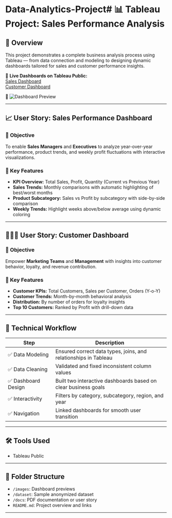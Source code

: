 # Data-Analytics-Project# 📊 Tableau Project: Sales Performance Analysis

## 📘 Overview
This project demonstrates a complete business analysis process using Tableau — from data connection and modeling to designing dynamic dashboards tailored for sales and customer performance insights.

🔗 **Live Dashboards on Tableau Public:**  
[Sales Dashboard](https://public.tableau.com/views/YourSalesDashboardLink)  
[Customer Dashboard](https://public.tableau.com/views/YourCustomerDashboardLink)

📸 ![Dashboard Preview](images/dashboard_preview.png)

---

## 📈 User Story: Sales Performance Dashboard

### 🎯 Objective
To enable **Sales Managers** and **Executives** to analyze year-over-year performance, product trends, and weekly profit fluctuations with interactive visualizations.

### 🧩 Key Features
- **KPI Overview:** Total Sales, Profit, Quantity (Current vs Previous Year)
- **Sales Trends:** Monthly comparisons with automatic highlighting of best/worst months
- **Product Subcategory:** Sales vs Profit by subcategory with side-by-side comparison
- **Weekly Trends:** Highlight weeks above/below average using dynamic coloring

---

## 🧑‍🤝‍🧑 User Story: Customer Dashboard

### 🎯 Objective
Empower **Marketing Teams** and **Management** with insights into customer behavior, loyalty, and revenue contribution.

### 🧩 Key Features
- **Customer KPIs:** Total Customers, Sales per Customer, Orders (Y-o-Y)
- **Customer Trends:** Month-by-month behavioral analysis
- **Distribution:** By number of orders for loyalty insights
- **Top 10 Customers:** Ranked by Profit with drill-down data

---

## 🧠 Technical Workflow

| Step | Description |
|------|-------------|
| ✅ Data Modeling | Ensured correct data types, joins, and relationships in Tableau |
| ✅ Data Cleaning | Validated and fixed inconsistent column values |
| ✅ Dashboard Design | Built two interactive dashboards based on clear business goals |
| ✅ Interactivity | Filters by category, subcategory, region, and year |
| ✅ Navigation | Linked dashboards for smooth user transition |

---

## 🛠 Tools Used
- Tableau Public

---

## 📂 Folder Structure
- `/images`: Dashboard previews
- `/dataset`: Sample anonymized dataset 
- `/docs`: PDF documentation or user story
- `README.md`: Project overview and links

---

